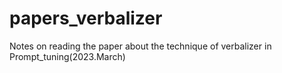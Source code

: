 # papers_verbalizer
Notes on reading the paper about the technique of verbalizer in Prompt_tuning(2023.March)
